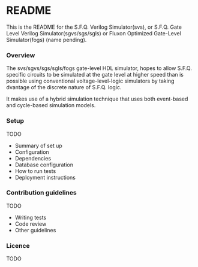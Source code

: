 # README #

This is the README for the S.F.Q. Verilog Simulator(svs), or S.F.Q. Gate Level Verilog Simulator(sgvs/sgs/sgls) or 
Fluxon Optimized Gate-Level Simulator(fogs) (name pending).

### Overview ###

The svs/sgvs/sgs/sgls/fogs gate-level HDL simulator, hopes to allow S.F.Q. specific circuits to be simulated at 
the gate level at higher speed than is possible using conventional voltage-level-logic simulators
by taking dvantage of the discrete nature of S.F.Q. logic.  

It makes use of a hybrid simulation technique that uses both event-based and cycle-based simulation models.

### Setup ###

TODO
* Summary of set up
* Configuration
* Dependencies
* Database configuration
* How to run tests
* Deployment instructions

### Contribution guidelines ###

TODO
* Writing tests
* Code review
* Other guidelines
 
### Licence 
 
TODO
